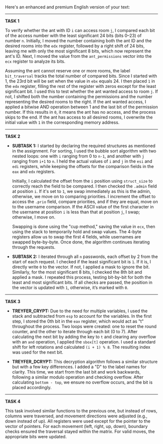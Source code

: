 Here's an enhanced and premium English version of your text:

---

**TASK 1**

To verify whether the ant with ID `i` can access room `j`, I compared each bit of the access number with the least significant 24 bits (bits 0–23) of number `n`. Initially, I moved the number containing both the ant ID and the desired rooms into the `edx` register, followed by a right shift of 24 bits, leaving me with only the most significant 8 bits, which now represent the ant's ID. Next, I moved the value from the `ant_permissions` vector into the `ecx` register to analyze its bits.

Assuming the ant cannot reserve one or more rooms, the label `bit_traversal` tracks the total number of compared bits. Since I started with 1, the 23rd bit will be set when the value in `ebx` equals 24. I then placed `1` in the `edx` register, filling the rest of the register with zeros except for the least significant bit. I used this to test whether the ant wanted access to room `j`. If not, I shifted both the number containing the permissions and the number representing the desired rooms to the right. If the ant wanted access, I applied a bitwise AND operation between 1 and the last bit of the permission number. If this results in `0`, it means the ant has no access, and the process skips to the end. If the ant has access to all desired rooms, I overwrite the initial value with `1` in the corresponding memory address.

---

**TASK 2**

- **SUBTASK 1:**
  I started by declaring the required structures as mentioned in the assignment. For sorting, I used the bubble sort algorithm with two nested loops: one with `i` ranging from 0 to `n-1`, and another with `j` ranging from `i+1` to `n`. I held the actual values of `i` and `j` in the `esi` and `edi` registers, while keeping the offsets for the comparison fields in the `eax` and `edx` registers.

  Initially, I calculated the offset from the `i` position using `struct_size` to correctly reach the field to be compared. I then checked the `.admin` field at position `i`. If it's set to `1`, we swap immediately as this is the admin, otherwise, we move on to comparing priorities. I increment the offset to access the `.prio` field, compare priorities, and if they are equal, move on to the username comparison. If the ASCII value of the first character in the username at position `i` is less than that at position `j`, I swap; otherwise, I move on.

  Swapping is done using the "cup method," saving the value in `ecx`, then using the stack to temporarily hold and swap values. The 4-byte registers allow us to swap the first 4 fields, while usernames are swapped byte-by-byte. Once done, the algorithm continues iterating through the requests.

- **SUBTASK 2:**
  I iterated through all `n` passwords, each offset by 2 from the start of each request. I checked if the least significant bit is `1`. If it is, I directly write `0` to the vector. If not, I applied a mask to ignore the bit. Similarly, for the most significant 8 bits, I checked the 8th bit and applied a mask. I repeated this process, testing bit-by-bit for both the least and most significant bits. If all checks are passed, the position in the vector is updated with `1`, otherwise, it’s marked with `0`.

---

**TASK 3**

- **TREYFER_CRYPT:**
  Due to the need for multiple variables, I used the stack and subtracted from `esp` to account for the variables. In the first step, I stored the 0th bit in the `eax` register, which would act as "t" throughout the process. Two loops were created: one to reset the round counter, and the other to iterate through each bit (0 to 7). After calculating the next bit by adding the key to `t` and clearing any overflow with an `and` operation, I applied the `sbox[t]` operation. I used a standard shift for left rotations and calculated `(i + 1) % 8`. The resulting index was used for the next bit.

- **TREYFER_DCRYPT:**
  This decryption algorithm follows a similar structure but with a few key differences. I added a "D" to the label names for clarity. This time, we start from the last bit and work backwards, following a similar modulo operation and checking overflow. After calculating `bottom - top`, we ensure no overflow occurs, and the bit is placed accordingly.

---

**TASK 4**

This task involved similar functions to the previous one, but instead of rows, columns were traversed, and movement directions were adjusted (e.g., down instead of up). All registers were used except for the pointer to the vector of pointers. For each movement (left, right, up, down), boundary checks ensured the traversal stayed within the matrix. For valid moves, the appropriate bits were updated.